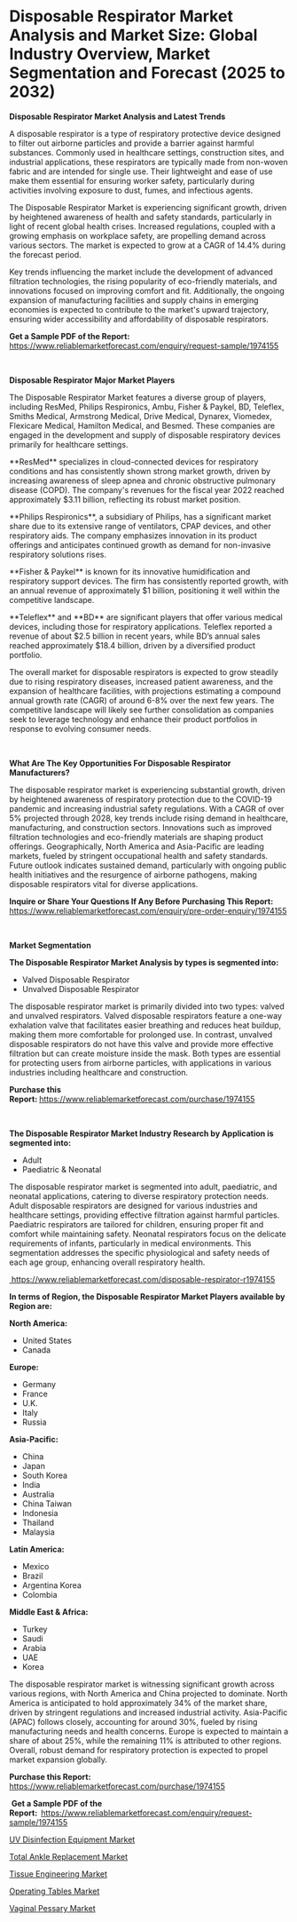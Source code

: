 <p><h1>Disposable Respirator Market Analysis and Market Size: Global Industry Overview, Market Segmentation and Forecast (2025 to 2032)</h1></p><p><strong>Disposable Respirator Market Analysis and Latest Trends</strong></p>
<p><p>A disposable respirator is a type of respiratory protective device designed to filter out airborne particles and provide a barrier against harmful substances. Commonly used in healthcare settings, construction sites, and industrial applications, these respirators are typically made from non-woven fabric and are intended for single use. Their lightweight and ease of use make them essential for ensuring worker safety, particularly during activities involving exposure to dust, fumes, and infectious agents.</p><p>The Disposable Respirator Market is experiencing significant growth, driven by heightened awareness of health and safety standards, particularly in light of recent global health crises. Increased regulations, coupled with a growing emphasis on workplace safety, are propelling demand across various sectors. The market is expected to grow at a CAGR of 14.4% during the forecast period. </p><p>Key trends influencing the market include the development of advanced filtration technologies, the rising popularity of eco-friendly materials, and innovations focused on improving comfort and fit. Additionally, the ongoing expansion of manufacturing facilities and supply chains in emerging economies is expected to contribute to the market's upward trajectory, ensuring wider accessibility and affordability of disposable respirators.</p></p>
<p><strong>Get a Sample PDF of the Report:&nbsp;</strong> <a href="https://www.reliablemarketforecast.com/enquiry/request-sample/1974155?utm_campaign=950&utm_medium=2&utm_source=Github&utm_content=ia&utm_term=03032025&utm_id=disposable-respirator">https://www.reliablemarketforecast.com/enquiry/request-sample/1974155</a></p>
<p>&nbsp;</p>
<p><strong>Disposable Respirator Major Market Players</strong></p>
<p><p>The Disposable Respirator Market features a diverse group of players, including ResMed, Philips Respironics, Ambu, Fisher & Paykel, BD, Teleflex, Smiths Medical, Armstrong Medical, Drive Medical, Dynarex, Viomedex, Flexicare Medical, Hamilton Medical, and Besmed. These companies are engaged in the development and supply of disposable respiratory devices primarily for healthcare settings.</p><p>**ResMed** specializes in cloud-connected devices for respiratory conditions and has consistently shown strong market growth, driven by increasing awareness of sleep apnea and chronic obstructive pulmonary disease (COPD). The company's revenues for the fiscal year 2022 reached approximately $3.11 billion, reflecting its robust market position.</p><p>**Philips Respironics**, a subsidiary of Philips, has a significant market share due to its extensive range of ventilators, CPAP devices, and other respiratory aids. The company emphasizes innovation in its product offerings and anticipates continued growth as demand for non-invasive respiratory solutions rises.</p><p>**Fisher & Paykel** is known for its innovative humidification and respiratory support devices. The firm has consistently reported growth, with an annual revenue of approximately $1 billion, positioning it well within the competitive landscape.</p><p>**Teleflex** and **BD** are significant players that offer various medical devices, including those for respiratory applications. Teleflex reported a revenue of about $2.5 billion in recent years, while BD’s annual sales reached approximately $18.4 billion, driven by a diversified product portfolio.</p><p>The overall market for disposable respirators is expected to grow steadily due to rising respiratory diseases, increased patient awareness, and the expansion of healthcare facilities, with projections estimating a compound annual growth rate (CAGR) of around 6-8% over the next few years. The competitive landscape will likely see further consolidation as companies seek to leverage technology and enhance their product portfolios in response to evolving consumer needs.</p></p>
<p>&nbsp;</p>
<p><strong>What Are The Key Opportunities For Disposable Respirator Manufacturers?</strong></p>
<p><p>The disposable respirator market is experiencing substantial growth, driven by heightened awareness of respiratory protection due to the COVID-19 pandemic and increasing industrial safety regulations. With a CAGR of over 5% projected through 2028, key trends include rising demand in healthcare, manufacturing, and construction sectors. Innovations such as improved filtration technologies and eco-friendly materials are shaping product offerings. Geographically, North America and Asia-Pacific are leading markets, fueled by stringent occupational health and safety standards. Future outlook indicates sustained demand, particularly with ongoing public health initiatives and the resurgence of airborne pathogens, making disposable respirators vital for diverse applications.</p></p>
<p><strong>Inquire or Share Your Questions If Any Before Purchasing This Report:</strong> <a href="https://www.reliablemarketforecast.com/enquiry/pre-order-enquiry/1974155?utm_campaign=950&utm_medium=2&utm_source=Github&utm_content=ia&utm_term=03032025&utm_id=disposable-respirator">https://www.reliablemarketforecast.com/enquiry/pre-order-enquiry/1974155</a></p>
<p>&nbsp;</p>
<p><strong>Market Segmentation</strong></p>
<p><strong>The Disposable Respirator Market Analysis by types is segmented into:</strong></p>
<p><ul><li>Valved Disposable Respirator</li><li>Unvalved Disposable Respirator</li></ul></p>
<p><p>The disposable respirator market is primarily divided into two types: valved and unvalved respirators. Valved disposable respirators feature a one-way exhalation valve that facilitates easier breathing and reduces heat buildup, making them more comfortable for prolonged use. In contrast, unvalved disposable respirators do not have this valve and provide more effective filtration but can create moisture inside the mask. Both types are essential for protecting users from airborne particles, with applications in various industries including healthcare and construction.</p></p>
<p><strong>Purchase this Report:&nbsp;</strong><a href="https://www.reliablemarketforecast.com/purchase/1974155?utm_campaign=950&utm_medium=2&utm_source=Github&utm_content=ia&utm_term=03032025&utm_id=disposable-respirator">https://www.reliablemarketforecast.com/purchase/1974155</a></p>
<p>&nbsp;</p>
<p><strong>The Disposable Respirator Market Industry Research by Application is segmented into:</strong></p>
<p><ul><li>Adult</li><li>Paediatric & Neonatal</li></ul></p>
<p><p>The disposable respirator market is segmented into adult, paediatric, and neonatal applications, catering to diverse respiratory protection needs. Adult disposable respirators are designed for various industries and healthcare settings, providing effective filtration against harmful particles. Paediatric respirators are tailored for children, ensuring proper fit and comfort while maintaining safety. Neonatal respirators focus on the delicate requirements of infants, particularly in medical environments. This segmentation addresses the specific physiological and safety needs of each age group, enhancing overall respiratory health.</p></p>
<p><a href="https://www.reliablemarketforecast.com/disposable-respirator-r1974155?utm_campaign=950&utm_medium=2&utm_source=Github&utm_content=ia&utm_term=03032025&utm_id=disposable-respirator">&nbsp;https://www.reliablemarketforecast.com/disposable-respirator-r1974155</a></p>
<p><strong>In terms of Region, the Disposable Respirator Market Players available by Region are:</strong></p>
<p>
    <p> <strong> North America: </strong>
        <ul>
            <li>United States</li>
            <li>Canada</li>
        </ul>
        </p> 
    <p> <strong> Europe: </strong>
        <ul>
            <li>Germany</li>
            <li>France</li>
            <li>U.K.</li>
            <li>Italy</li>
            <li>Russia</li>
        </ul>
        </p> 
    <p> <strong> Asia-Pacific: </strong>
        <ul>
            <li>China</li>
            <li>Japan</li>
            <li>South Korea</li>
            <li>India</li>
            <li>Australia</li>
            <li>China Taiwan</li>
            <li>Indonesia</li>
            <li>Thailand</li>
            <li>Malaysia</li>
        </ul>
        </p> 
    <p> <strong> Latin America: </strong>
        <ul>
            <li>Mexico</li>
            <li>Brazil</li>
            <li>Argentina Korea</li>
            <li>Colombia</li>
        </ul>
        </p> 
    <p> <strong> Middle East & Africa: </strong>
        <ul>
            <li>Turkey</li>
            <li>Saudi</li>
            <li>Arabia</li>
            <li>UAE</li>
            <li>Korea</li>
        </ul>
    </p>
    </p>
<p><p>The disposable respirator market is witnessing significant growth across various regions, with North America and China projected to dominate. North America is anticipated to hold approximately 34% of the market share, driven by stringent regulations and increased industrial activity. Asia-Pacific (APAC) follows closely, accounting for around 30%, fueled by rising manufacturing needs and health concerns. Europe is expected to maintain a share of about 25%, while the remaining 11% is attributed to other regions. Overall, robust demand for respiratory protection is expected to propel market expansion globally.</p></p>
<p><strong>Purchase this Report: </strong><a href="https://www.reliablemarketforecast.com/purchase/1974155?utm_campaign=950&utm_medium=2&utm_source=Github&utm_content=ia&utm_term=03032025&utm_id=disposable-respirator">https://www.reliablemarketforecast.com/purchase/1974155</a></p>
<p>&nbsp;<strong>Get a Sample PDF of the Report:&nbsp;&nbsp;</strong><a href="https://www.reliablemarketforecast.com/enquiry/request-sample/1974155?utm_campaign=950&utm_medium=2&utm_source=Github&utm_content=ia&utm_term=03032025&utm_id=disposable-respirator">https://www.reliablemarketforecast.com/enquiry/request-sample/1974155</a></p>
<p><strong></strong></p>
<p><p><a href="https://github.com/qianyateina/Market-Research-Report-List-1/blob/main/uv-disinfection-equipment-market.md?utm_campaign=950&utm_medium=2&utm_source=Github&utm_content=ia&utm_term=03032025&utm_id=disposable-respirator">UV Disinfection Equipment Market</a></p><p><a href="https://github.com/jensanohishi/Market-Research-Report-List-1/blob/main/total-ankle-replacement-market.md?utm_campaign=950&utm_medium=2&utm_source=Github&utm_content=ia&utm_term=03032025&utm_id=disposable-respirator">Total Ankle Replacement Market</a></p><p><a href="https://github.com/FassouRP/Market-Research-Report-List-7/blob/main/tissue-engineering-market.md?utm_campaign=950&utm_medium=2&utm_source=Github&utm_content=ia&utm_term=03032025&utm_id=disposable-respirator">Tissue Engineering Market</a></p><p><a href="https://github.com/rahu1506/Market-Research-Report-List-6/blob/main/operating-tables-market.md?utm_campaign=950&utm_medium=2&utm_source=Github&utm_content=ia&utm_term=03032025&utm_id=disposable-respirator">Operating Tables Market</a></p><p><a href="https://github.com/kavechoxo/Market-Research-Report-List-1/blob/main/vaginal-pessary-market.md?utm_campaign=950&utm_medium=2&utm_source=Github&utm_content=ia&utm_term=03032025&utm_id=disposable-respirator">Vaginal Pessary Market</a></p></p>